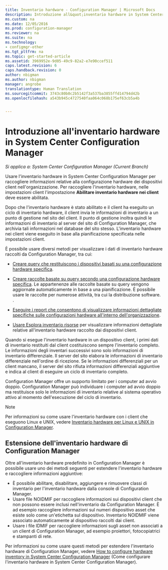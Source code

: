 ```yaml
---
title: Inventario hardware - Configuration Manager | Microsoft Docs
description: Introduzione all&quot;inventario hardware in System Center Configuration Manager
ms.custom: na
ms.date: 12/05/2016
ms.prod: configuration-manager
ms.reviewer: na
ms.suite: na
ms.technology:
- configmgr-other
ms.tgt_pltfrm: na
ms.topic: get-started-article
ms.assetid: 3969952e-9d05-49c9-82a2-e7e90ccef511
caps.latest.revision: 6
caps.handback.revision: 0
author: nbigman
ms.author: nbigman
manager: angrobe
translationtype: Human Translation
ms.sourcegitcommit: 3743c80b0c2b5142f3a537ba3855ffd14794d42b
ms.openlocfilehash: a543b945c4727540faa064c068b175ef63cb5a4b


---
```

# <a name="introduction-to-hardware-inventory-in-system-center-configuration-manager"></a>Introduzione all'inventario hardware in System Center Configuration Manager

*Si applica a: System Center Configuration Manager (Current Branch)*

Usare l'inventario hardware in System Center Configuration Manager per raccogliere informazioni relative alla configurazione hardware dei dispositivi client nell'organizzazione. Per raccogliere l'inventario hardware, nelle impostazioni client l'impostazione **Abilitare inventario hardware nei client** deve essere abilitata.  

 Dopo che l'inventario hardware è stato abilitato e il client ha eseguito un ciclo di inventario hardware, il client invia le informazioni di inventario a un punto di gestione nel sito del client. Il punto di gestione inoltra quindi le informazioni di inventario al server del sito di Configuration Manager, che archivia tali informazioni nel database del sito stesso. L'inventario hardware nei client viene eseguito in base alla pianificazione specificata nelle impostazioni client.  

 È possibile usare diversi metodi per visualizzare i dati di inventario hardware raccolti da Configuration Manager, tra cui:  

-   [Creare query che restituiscono i dispositivi basati su una configurazione hardware specifica](../../../../core/servers/manage/queries-technical-reference.md).  

-   [Creare raccolte basate su query secondo una configurazione hardware specifica](../../../../core/clients/manage/collections/introduction-to-collections.md). Le appartenenze alle raccolte basate su query vengono aggiornate automaticamente in base a una pianificazione. È possibile usare le raccolte per numerose attività, tra cui la distribuzione software. .  

-   [Eseguire i report che consentono di visualizzare informazioni dettagliate specifiche sulle configurazioni hardware all'interno dell'organizzazione](../../../../core/servers/manage/reporting.md).   

-   [Usare Esplora inventario risorse](../../../../core/clients/manage/inventory/use-resource-explorer-to-view-hardware-inventory.md) per visualizzare informazioni dettagliate relative all'inventario hardware raccolto dai dispositivi client.   

 Quando si esegue l'inventario hardware in un dispositivo client, i primi dati di inventario restituiti dal client costituiscono sempre l'inventario completo. Le informazioni degli inventari successivi sono solo informazioni di inventario differenziale. Il server del sito elabora le informazioni di inventario differenziale nell'ordine di ricezione. Se le informazioni differenziali per un client mancano, il server del sito rifiuta informazioni differenziali aggiuntive e indica al client di eseguire un ciclo di inventario completo.  

 Configuration Manager offre un supporto limitato per i computer ad avvio doppio. Configuration Manager può individuare i computer ad avvio doppio ma restituisce solo le informazioni di inventario relative al sistema operativo attivo al momento dell'esecuzione del ciclo di inventario.  

> [!NOTE]  
>  Per informazioni su come usare l'inventario hardware con i client che eseguono Linux e UNIX, vedere [Inventario hardware per Linux e UNIX in Configuration Manager](../../../../core/clients/manage/inventory/hardware-inventory-for-linux-and-unix.md).  

## <a name="extending-configuration-manager-hardware-inventory"></a>Estensione dell'inventario hardware di Configuration Manager  
 Oltre all'inventario hardware predefinito in Configuration Manager è possibile usare uno dei metodi seguenti per estendere l'inventario hardware e raccogliere informazioni aggiuntive:  

- È possibile abilitare, disabilitare, aggiungere e rimuovere classi di inventario per l'inventario hardware dalla console di Configuration Manager.  
- Usare file NOIDMIF per raccogliere informazioni sui dispositivi client che non possono essere inclusi nell'inventario da Configuration Manager. È ad esempio raccogliere informazioni sul numeri dispositivo asset che esiste solo come un'etichetta sul dispositivo. Inventario NOIDMIF viene associato automaticamente al dispositivo raccolti dai client.  
- Usare i file IDMIF per raccogliere informazioni sugli asset non associati a un client di Configuration Manager, ad esempio proiettori, fotocopiatrici e stampanti di rete.  

 Per informazioni su come usare questi metodi per estendere l'inventario hardware di Configuration Manager, vedere [How to configure hardware inventory in System Center Configuration Manager](../../../../core/clients/manage/inventory/configure-hardware-inventory.md) (Come configurare l'inventario hardware in System Center Configuration Manager).  



<!--HONumber=Jan17_HO4-->


